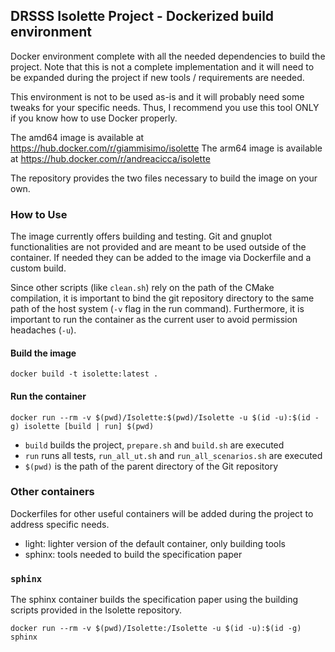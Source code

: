 ## DRSSS Isolette Project - Dockerized build environment

Docker environment complete with all the needed dependencies to build the project.
Note that this is not a complete implementation and it will need to be expanded during the project if new tools / requirements are needed.

This environment is not to be used as-is and it will probably need some tweaks for your specific needs.
Thus, I recommend you use this tool ONLY if you know how to use Docker properly.

The amd64 image is available at https://hub.docker.com/r/giammisimo/isolette
The arm64 image is available at https://hub.docker.com/r/andreacicca/isolette

The repository provides the two files necessary to build the image on your own.

### How to Use

The image currently offers building and testing.
Git and gnuplot functionalities are not provided and are meant to be used outside of the container. If needed they can be added to the image via Dockerfile and a custom build.

Since other scripts (like `clean.sh`) rely on the path of the CMake compilation, it is important to bind the git repository directory to the same path of the host system (`-v` flag in the run command).
Furthermore, it is important to run the container as the current user to avoid permission headaches (`-u`).

#### Build the image
```
docker build -t isolette:latest .
```

#### Run the container
```
docker run --rm -v $(pwd)/Isolette:$(pwd)/Isolette -u $(id -u):$(id -g) isolette [build | run] $(pwd)
```
- `build` builds the project, `prepare.sh` and `build.sh` are executed
- `run` runs all tests, `run_all_ut.sh` and `run_all_scenarios.sh` are executed
- `$(pwd)` is the path of the parent directory of the Git repository

### Other containers
Dockerfiles for other useful containers will be added during the project to address specific needs.
- light: lighter version of the default container, only building tools
- sphinx: tools needed to build the specification paper

### `sphinx`
The sphinx container builds the specification paper using the building scripts provided in the Isolette repository.
```
docker run --rm -v $(pwd)/Isolette:/Isolette -u $(id -u):$(id -g) sphinx
```
